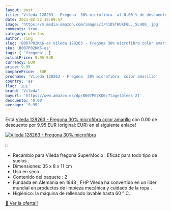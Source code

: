 ```yaml
---
layout: post
title: 'Vileda 128263 - Fregona  30% microfibra  al 0.00 % de descuento'
date: 2021-02-22 19:09:57
image: 'https://m.media-amazon.com/images/I/410STWUKF8L._SL400_.jpg'
comments: true
category: ofertas
author: ring
slug: 'B007P02KK6-es Vileda 128263 - Fregona 30% microfibra color amarillo'
sku: 'B007P02KK6-es'
tags: [ 'fregona', ]
actualPrice: 9.95 EUR
currency: EUR
price: 9.95
comparePrice:  EUR
prodname: 'Vileda 128263 - Fregona  30% microfibra  color amarillo'
country: 'es'
flag: '🇪🇸'
brand: 'Vileda'
buyurl: 'https://www.amazon.es/dp/B007P02KK6/?tag=tolees-21'
descuento: '0.00'
average: '9.95'
---
```


Está [Vileda 128263 - Fregona  30% microfibra  color amarillo](https://www.amazon.es/dp/B007P02KK6/?tag=tolees-21) con 0.00 de descuento por 9.95 EUR (original:  EUR) en el siguiente enlace!

[![Vileda 128263 - Fregona  30% microfibra ](https://m.media-amazon.com/images/I/410STWUKF8L._SL400_.jpg)](https://www.amazon.es/dp/B007P02KK6/?tag=tolees-21)

ℹ️:

- Recambio para Vileda fregona SuperMocio . Eficaz para todo tipo de suelos .
- Dimensiones: 35 x 8 x 11 cm
- Uso en seco .
- Contenido del paquete : 2
- Fundada en Alemania en 1948 , FHP Vileda ha convertido en un líder mundial en productos de limpieza mecánica y cuidado de la ropa .
- Higiénico: la máquina de rellenado lavable hasta 60 ° C.

[🛒 Ver la oferta!!](https://www.amazon.es/dp/B007P02KK6/?tag=tolees-21)
